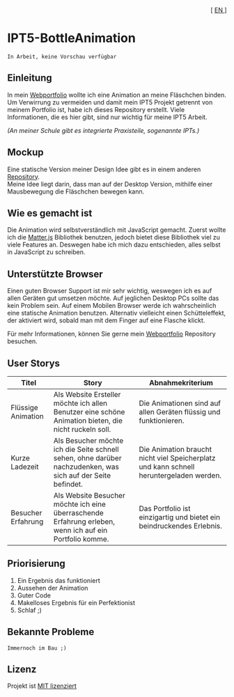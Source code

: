 <p align="right"> [ <a href="./README.md"> EN </a> ] </p>

# IPT5-BottleAnimation

```
In Arbeit, keine Vorschau verfügbar
```

## Einleitung
In mein [Webportfolio](https://github.com/FireNick44/webportfolio) wollte ich eine Animation an meine Fläschchen binden. Um Verwirrung zu vermeiden und damit mein IPT5 Projekt getrennt von meinem Portfolio ist, habe ich dieses Repository erstellt.
Viele Informationen, die es hier gibt, sind nur wichtig für meine IPT5 Arbeit.

_(An meiner Schule gibt es integrierte Praxisteile, sogenannte IPTs.)_

## Mockup
Eine statische Version meiner Design Idee gibt es in einem anderen [Repository](https://github.com/FireNick44/webportfolio). <br> Meine Idee liegt darin, dass man auf der Desktop Version, mithilfe einer Mausbewegung die Fläschchen bewegen kann.

## Wie es gemacht ist
Die Animation wird selbstverständlich mit JavaScript gemacht. Zuerst wollte ich die [Matter.js](https://brm.io/matter-js/) Bibliothek benutzen, jedoch bietet diese Bibliothek viel zu viele Features an. Deswegen habe ich mich dazu entschieden, alles selbst in JavaScript zu schreiben.


## Unterstützte Browser
Einen guten Browser Support ist mir sehr wichtig, weswegen ich es auf allen Geräten gut umsetzen möchte. Auf jeglichen Desktop PCs sollte das kein Problem sein. Auf einem Mobilen Browser werde ich wahrscheinlich eine statische Animation benutzen. Alternativ vielleicht einen Schütteleffekt, der aktiviert wird, sobald man mit dem Finger auf eine Flasche klickt.

Für mehr Informationen, können Sie gerne mein [Webportfolio](https://github.com/FireNick44/webportfolio) Repository besuchen.

## User Storys

|         Titel         |                                                     Story                                                      |                                    Abnahmekriterium                                      |
|-----------------------|----------------------------------------------------------------------------------------------------------------|------------------------------------------------------------------------------------------|
| Flüssige Animation    | Als Website Ersteller möchte ich allen Benutzer eine schöne Animation bieten, die nicht ruckeln soll.          | Die Animationen sind auf allen Geräten flüssig und funktionieren.                        |
| Kurze Ladezeit        | Als Besucher möchte ich die Seite schnell sehen, ohne darüber nachzudenken, was sich auf der Seite befindet.   | Die Animation braucht nicht viel Speicherplatz und kann schnell heruntergeladen werden.  |
| Besucher Erfahrung    | Als Website Besucher möchte ich eine überraschende Erfahrung erleben, wenn ich auf ein Portfolio komme.        | Das Portfolio ist einzigartig und bietet ein beindruckendes Erlebnis.                    |

## Priorisierung

1. Ein Ergebnis das funktioniert
2. Aussehen der Animation
3. Guter Code
4. Makelloses Ergebnis für ein Perfektionist
5. Schlaf ;)

## Bekannte Probleme

```
Immernoch im Bau ;)
```

## Lizenz
Projekt ist [MIT lizenziert](./LICENSE)